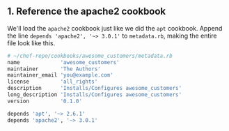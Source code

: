 ## 1. Reference the apache2 cookbook

We'll load the `apache2` cookbook just like we did the `apt` cookbook. Append the line `depends 'apache2', '~> 3.0.1'` to <code class="file-path">metadata.rb</code>, making the entire file look like this.

```ruby
# ~/chef-repo/cookbooks/awesome_customers/metadata.rb
name             'awesome_customers'
maintainer       'The Authors'
maintainer_email 'you@example.com'
license          'all_rights'
description      'Installs/Configures awesome_customers'
long_description 'Installs/Configures awesome_customers'
version          '0.1.0'

depends 'apt', '~> 2.6.1'
depends 'apache2', '~> 3.0.1'
```
